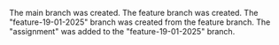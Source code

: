 The main branch was created.
The feature branch was created.
The "feature-19-01-2025" branch was created from the feature branch.
The "assignment" was added to the "feature-19-01-2025" branch.
